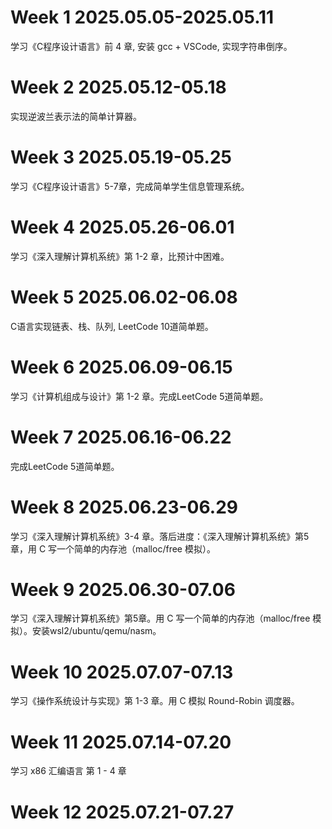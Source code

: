 # Week 1 2025.05.05-2025.05.11
学习《C程序设计语言》前 4 章, 安装 gcc + VSCode, 实现字符串倒序。
# Week 2 2025.05.12-05.18
实现逆波兰表示法的简单计算器。
# Week 3 2025.05.19-05.25
学习《C程序设计语言》5-7章，完成简单学生信息管理系统。
# Week 4 2025.05.26-06.01
学习《深入理解计算机系统》第 1-2 章，比预计中困难。
# Week 5 2025.06.02-06.08
C语言实现链表、栈、队列, LeetCode 10道简单题。
# Week 6 2025.06.09-06.15
学习《计算机组成与设计》第 1-2 章。完成LeetCode 5道简单题。
# Week 7 2025.06.16-06.22
完成LeetCode 5道简单题。
# Week 8 2025.06.23-06.29
学习《深入理解计算机系统》3-4 章。落后进度：《深入理解计算机系统》第5章，用 C 写一个简单的内存池（malloc/free 模拟）。
# Week 9 2025.06.30-07.06
学习《深入理解计算机系统》第5章。用 C 写一个简单的内存池（malloc/free 模拟）。安装wsl2/ubuntu/qemu/nasm。
# Week 10 2025.07.07-07.13
学习《操作系统设计与实现》第 1-3 章。用 C 模拟 Round-Robin 调度器。
# Week 11 2025.07.14-07.20
学习 x86 汇编语言 第 1 - 4 章
# Week 12 2025.07.21-07.27